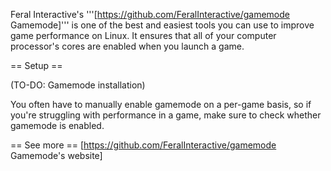 Feral Interactive's '''[https://github.com/FeralInteractive/gamemode Gamemode]''' is one of the best and easiest tools you can use to improve game performance on Linux. It ensures that all of your computer processor's cores are enabled when you launch a game.

== Setup ==

(TO-DO: Gamemode installation)

You often have to manually enable gamemode on a per-game basis, so if you're struggling with performance in a game, make sure to check whether gamemode is enabled.

== See more ==
[https://github.com/FeralInteractive/gamemode Gamemode's website]

